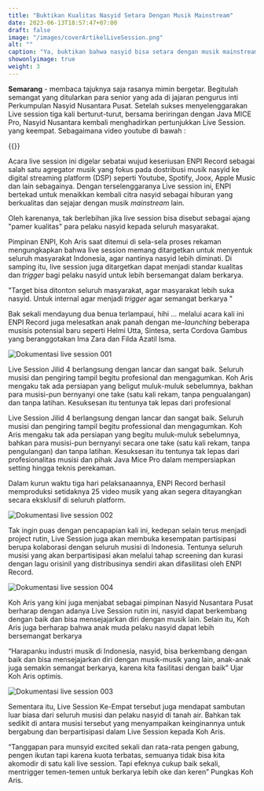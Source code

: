 ```yaml
---
title: "Buktikan Kualitas Nasyid Setara Dengan Musik Mainstream"
date: 2023-06-13T18:57:47+07:00
draft: false
image: "/images/coverArtikelLiveSession.png"
alt: ""
caption: "Ya, buktikan bahwa nasyid bisa setara dengan musik mainstream."
showonlyimage: true
weight: 3
---
```


**Semarang** - membaca tajuknya saja rasanya mimin bergetar. Begitulah semangat yang ditularkan para senior yang ada di jajaran pengurus inti Perkumpulan Nasyid Nusantara Pusat. Setelah sukses menyelenggarakan Live session tiga kali berturut-turut, bersama beriringan dengan Java MICE Pro, Nasyid Nusantara kembali menghadirkan pertunjukkan Live Session. yang keempat. Sebagaimana video youtube di bawah :

{{<youtube Qw9HfjazB1A>}}

Acara live session ini digelar sebatai wujud keseriusan ENPI Record sebagai salah satu agregator musik yang fokus pada dostribusi musik nasyid ke digital streaming platform (DSP) seperti Youtube, Spotify, Joox, Apple Music dan lain sebagainya. Dengan terselenggaranya Live session ini, ENPI bertekad untuk menaikkan kembali citra nasyid sebagai hiburan yang berkualitas dan sejajar dengan musik _mainstream_ lain.

Oleh karenanya, tak berlebihan jika live session bisa disebut sebagai ajang "pamer kualitas" para pelaku nasyid kepada seluruh masyarakat.

Pimpinan ENPI, Koh Aris saat ditemui di sela-sela proses rekaman mengungkapkan bahwa live session memang ditargetkan untuk menyentuk seluruh masyarakat Indonesia, agar nantinya nasyid lebih diminati. Di samping itu, live session juga ditargetkan dapat menjadi standar kualitas dan _trigger_ bagi pelaku nasyid untuk lebih bersemangat dalam berkarya.

"Target bisa ditonton seluruh masyarakat, agar masyarakat lebih suka nasyid. Untuk internal agar menjadi _trigger_ agar semangat berkarya "

Bak sekali mendayung dua benua terlampaui, hihi ... melalui acara kali ini ENPI Record juga melesatkan anak panah dengan me-_launching_ beberapa musisis potensial baru seperti Helmi Utta, Sintesa, serta Cordova Gambus yang beranggotakan Ima Zara dan Filda Azatil Isma.

![Dokumentasi live session 001](/images/liveSession001.JPG)


Live Session Jilid 4 berlangsung dengan lancar dan sangat baik. Seluruh musisi dan pengiring tampil begitu profesional dan mengagumkan. Koh Aris mengaku tak ada persiapan yang beligut muluk-muluk sebelumnya, bakhan para musisi-pun bernyanyi one take (satu kali rekam, tanpa pengualangan) dan tanpa latihan. Kesuksesan itu tentunya tak lepas dari profesional

Live Session Jilid 4 berlangsung dengan lancar dan sangat baik. Seluruh musisi dan pengiring tampil begitu professional dan mengagumkan. Koh Aris mengaku tak ada persiapan yang begitu muluk-muluk sebelumnya, bahkan para musisi-pun bernyanyi secara one take (satu kali rekam, tanpa pengulangan) dan tanpa latihan. Kesuksesan itu tentunya tak lepas dari profesionalitas musisi dan pihak Java Mice Pro dalam mempersiapkan setting hingga teknis perekaman.

Dalam kurun waktu tiga hari pelaksanaannya, ENPI Record berhasil memproduksi setidaknya 25 video musik yang akan segera ditayangkan secara eksklusif di seluruh platform.

![Dokumentasi live session 002](/images/liveSession002.JPG)

Tak ingin puas dengan pencapapian kali ini, kedepan selain terus menjadi project rutin, Live Session juga akan membuka kesempatan partisipasi berupa kolaborasi dengan seluruh musisi di Indonesia. Tentunya seluruh musisi yang akan berpartisipasi akan melalui tahap screening dan kurasi dengan lagu orisinil yang distribusinya sendiri akan difasilitasi oleh ENPI Record.

![Dokumentasi live session 004](/images/liveSession004.JPG)

Koh Aris yang kini juga menjabat sebagai pimpinan Nasyid Nusantara Pusat berharap dengan adanya Live Session rutin ini, nasyid dapat berkembang dengan baik dan bisa mensejajarkan diri dengan musik lain. Selain itu, Koh Aris juga berharap bahwa anak muda pelaku nasyid dapat lebih bersemangat berkarya

“Harapanku industri musik di Indonesia, nasyid, bisa berkembang dengan baik dan bisa mensejajarkan diri dengan musik-musik yang lain, anak-anak juga semakin semangat berkarya, karena kita fasilitasi dengan baik” Ujar Koh Aris optimis.

![Dokumentasi live session 003](/images/liveSession003.JPG)

Sementara itu, Live Session Ke-Empat tersebut juga mendapat sambutan luar biasa dari seluruh musisi dan pelaku nasyid di tanah air. Bahkan tak sedikit di antara musisi tersebut yang menyampaikan keinginannya untuk bergabung dan berpartisipasi dalam Live Session kepada Koh Aris.

“Tanggapan para munsyid excited sekali dan rata-rata pengen gabung, pengen ikutan tapi karena kuota terbatas, semuanya tidak bisa kita akomodir di satu kali live session. Tapi efeknya cukup baik sekali, mentrigger temen-temen untuk berkarya lebih oke dan keren” Pungkas Koh Aris.